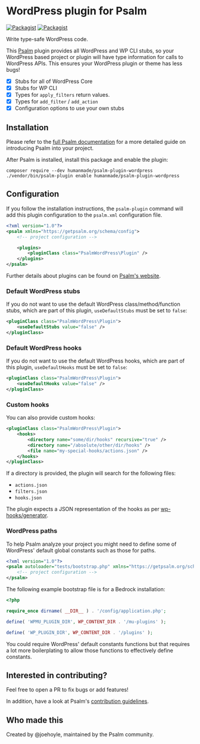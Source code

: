 # WordPress plugin for Psalm

[![Packagist](https://img.shields.io/packagist/v/humanmade/psalm-plugin-wordpress.svg)](https://packagist.org/packages/humanmade/psalm-plugin-wordpress)
[![Packagist](https://img.shields.io/packagist/dt/humanmade/psalm-plugin-wordpress.svg)](https://packagist.org/packages/humanmade/psalm-plugin-wordpress)

Write type-safe WordPress code.

This [Psalm](https://psalm.dev/) plugin provides all WordPress and WP CLI stubs, so your WordPress based project or plugin will have type information for calls to WordPress APIs. This ensures your WordPress plugin or theme has less bugs!

- [x] Stubs for all of WordPress Core
- [x] Stubs for WP CLI
- [x] Types for `apply_filters` return values.
- [x] Types for `add_filter` / `add_action`
- [x] Configuration options to use your own stubs

## Installation

Please refer to the [full Psalm documentation](https://psalm.dev/quickstart) for a more detailed guide on introducing Psalm into your project.

After Psalm is installed, install this package and enable the plugin:

```shell
composer require --dev humanmade/psalm-plugin-wordpress
./vendor/bin/psalm-plugin enable humanmade/psalm-plugin-wordpress
```

## Configuration

If you follow the installation instructions, the `psalm-plugin` command will add this plugin configuration to the `psalm.xml` configuration file.

```xml
<?xml version="1.0"?>
<psalm xmlns="https://getpsalm.org/schema/config">
	<!-- project configuration -->

	<plugins>
		<pluginClass class="PsalmWordPress\Plugin" />
	</plugins>
</psalm>
```

Further details about plugins can be found on [Psalm's website](https://psalm.dev/docs/running_psalm/plugins/using_plugins/).

### Default WordPress stubs

If you do not want to use the default WordPress class/method/function stubs, which are part of this plugin, `useDefaultStubs` must be set to `false`:

```xml
<pluginClass class="PsalmWordPress\Plugin">
	<useDefaultStubs value="false" />
</pluginClass>
```

### Default WordPress hooks

If you do not want to use the default WordPress hooks, which are part of this plugin, `useDefaultHooks` must be set to `false`:

```xml
<pluginClass class="PsalmWordPress\Plugin">
	<useDefaultHooks value="false" />
</pluginClass>
```

### Custom hooks

You can also provide custom hooks:

```xml
<pluginClass class="PsalmWordPress\Plugin">
	<hooks>
		<directory name="some/dir/hooks" recursive="true" />
		<directory name="/absolute/other/dir/hooks" />
		<file name="my-special-hooks/actions.json" />
	</hooks>
</pluginClass>
```

If a directory is provided, the plugin will search for the following files:

* `actions.json`
* `filters.json`
* `hooks.json`

The plugin expects a JSON representation of the hooks as per [wp-hooks/generator](https://github.com/wp-hooks/generator).

### WordPress paths

To help Psalm analyze your project you might need to define some of WordPress' default global constants such as those for paths.

```xml
<?xml version="1.0"?>
<psalm autoloader="tests/bootstrap.php" xmlns="https://getpsalm.org/schema/config">
	<!-- project configuration -->
</psalm>
```

The following example bootstrap file is for a Bedrock installation:

```php
<?php

require_once dirname( __DIR__ ) . '/config/application.php';

define( 'WPMU_PLUGIN_DIR', WP_CONTENT_DIR . '/mu-plugins' );

define( 'WP_PLUGIN_DIR', WP_CONTENT_DIR . '/plugins' );
```

You could require WordPress' default constants functions but that requires a lot more boilerplating to allow those functions to effectively define constants.

## Interested in contributing?

Feel free to open a PR to fix bugs or add features!

In addition, have a look at Psalm's [contribution guidelines](https://github.com/vimeo/psalm/blob/master/CONTRIBUTING.md).

## Who made this

Created by @joehoyle, maintained by the Psalm community.
